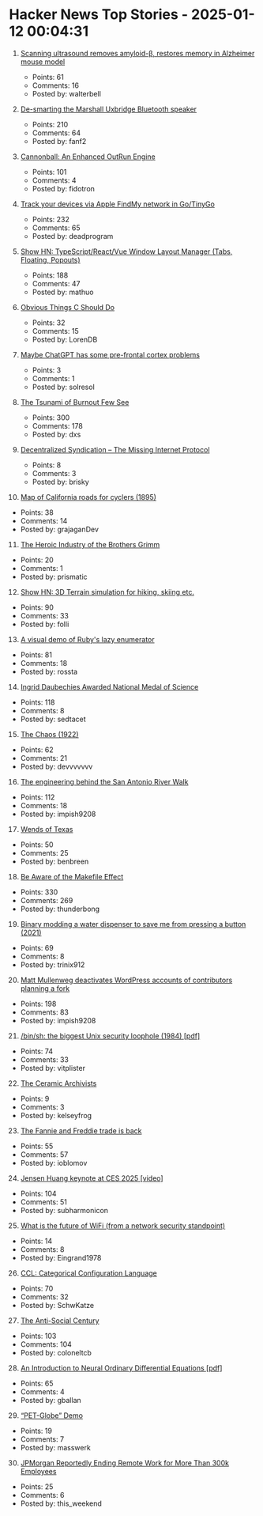 # Hacker News Top Stories - 2025-01-12 00:04:31

1. [Scanning ultrasound removes amyloid-β, restores memory in Alzheimer mouse model](https://www.science.org/doi/10.1126/scitranslmed.aaa2512?url_ver=Z39.88-2003&rfr_id=ori:rid:crossref.org&rfr_dat=cr_pub%20%200pubmed)
   - Points: 61
   - Comments: 16
   - Posted by: walterbell

2. [De-smarting the Marshall Uxbridge Bluetooth speaker](https://tomscii.sig7.se/2025/01/De-smarting-the-Marshall-Uxbridge)
   - Points: 210
   - Comments: 64
   - Posted by: fanf2

3. [Cannonball: An Enhanced OutRun Engine](https://github.com/djyt/cannonball)
   - Points: 101
   - Comments: 4
   - Posted by: fidotron

4. [Track your devices via Apple FindMy network in Go/TinyGo](https://github.com/hybridgroup/go-haystack)
   - Points: 232
   - Comments: 65
   - Posted by: deadprogram

5. [Show HN: TypeScript/React/Vue Window Layout Manager (Tabs, Floating, Popouts)](https://github.com/mathuo/dockview)
   - Points: 188
   - Comments: 47
   - Posted by: mathuo

6. [Obvious Things C Should Do](https://twitter.com/WalterBright/status/1878209651306803406)
   - Points: 32
   - Comments: 15
   - Posted by: LorenDB

7. [Maybe ChatGPT has some pre-frontal cortex problems](https://solresol.substack.com/p/maybe-chatgpt-has-some-pre-frontal)
   - Points: 3
   - Comments: 1
   - Posted by: solresol

8. [The Tsunami of Burnout Few See](http://charleshughsmith.blogspot.com/2025/01/i-quit-tsunami-of-burnout-few-see.html)
   - Points: 300
   - Comments: 178
   - Posted by: dxs

9. [Decentralized Syndication – The Missing Internet Protocol](https://tautvilas.medium.com/decentralized-syndication-the-missing-internet-protocol-209cb7bd6341)
   - Points: 8
   - Comments: 3
   - Posted by: brisky

10. [Map of California roads for cyclers (1895)](https://www.loc.gov/resource/g4361p.ct000092/?r=-0.628,0.425,1.749,0.902,0)
   - Points: 38
   - Comments: 14
   - Posted by: grajaganDev

11. [The Heroic Industry of the Brothers Grimm](https://hudsonreview.com/2024/11/the-heroic-industry-of-the-brothers-grimm/)
   - Points: 20
   - Comments: 1
   - Posted by: prismatic

12. [Show HN: 3D Terrain simulation for hiking, skiing etc.](https://github.com/r-follador/CubeTrek)
   - Points: 90
   - Comments: 33
   - Posted by: folli

13. [A visual demo of Ruby's lazy enumerator](https://joyofrails.com/articles/simple-trick-to-understand-ruby-lazy-enumerator)
   - Points: 81
   - Comments: 18
   - Posted by: rossta

14. [Ingrid Daubechies Awarded National Medal of Science](https://today.duke.edu/2025/01/ingrid-daubechies-awarded-national-medal-science)
   - Points: 118
   - Comments: 8
   - Posted by: sedtacet

15. [The Chaos (1922)](https://ncf.idallen.com/english.html)
   - Points: 62
   - Comments: 21
   - Posted by: devvvvvvv

16. [The engineering behind the San Antonio River Walk](https://practical.engineering/blog/2025/1/7/the-hidden-engineering-behind-texass-top-tourist-attraction)
   - Points: 112
   - Comments: 18
   - Posted by: impish9208

17. [Wends of Texas](https://en.wikipedia.org/wiki/Wends_of_Texas)
   - Points: 50
   - Comments: 25
   - Posted by: benbreen

18. [Be Aware of the Makefile Effect](https://blog.yossarian.net/2025/01/10/Be-aware-of-the-Makefile-effect)
   - Points: 330
   - Comments: 269
   - Posted by: thunderbong

19. [Binary modding a water dispenser to save me from pressing a button (2021)](https://practicapp.com/binary-modding-a-watercooler/)
   - Points: 69
   - Comments: 8
   - Posted by: trinix912

20. [Matt Mullenweg deactivates WordPress accounts of contributors planning a fork](https://techcrunch.com/2025/01/11/matt-mullenweg-deactivates-wordpress-accounts-of-contributors-planning-a-fork/)
   - Points: 198
   - Comments: 83
   - Posted by: impish9208

21. [/bin/sh: the biggest Unix security loophole (1984) [pdf]](https://www.tuhs.org/Archive/Documentation/TechReports/Bell_Labs/ReedsShellHoles.pdf)
   - Points: 74
   - Comments: 33
   - Posted by: vitplister

22. [The Ceramic Archivists](https://www.nualacreed.com/galleries/ceramic-archivists)
   - Points: 9
   - Comments: 3
   - Posted by: kelseyfrog

23. [The Fannie and Freddie trade is back](https://www.bloomberg.com/opinion/articles/2025-01-08/the-fannie-and-freddie-trade-is-back)
   - Points: 55
   - Comments: 57
   - Posted by: ioblomov

24. [Jensen Huang keynote at CES 2025 [video]](https://www.youtube.com/watch?v=k82RwXqZHY8)
   - Points: 104
   - Comments: 51
   - Posted by: subharmonicon

25. [What is the future of WiFi (from a network security standpoint)](https://www.cloudi-fi.com/blog/what-is-the-future-of-wifi)
   - Points: 14
   - Comments: 8
   - Posted by: Eingrand1978

26. [CCL: Categorical Configuration Language](https://chshersh.com/blog/2025-01-06-the-most-elegant-configuration-language.html)
   - Points: 70
   - Comments: 32
   - Posted by: SchwKatze

27. [The Anti-Social Century](https://www.theatlantic.com/magazine/archive/2025/02/american-loneliness-personality-politics/681091/)
   - Points: 103
   - Comments: 104
   - Posted by: coloneltcb

28. [An Introduction to Neural Ordinary Differential Equations [pdf]](https://diposit.ub.edu/dspace/bitstream/2445/208621/2/tfg_baldillou_salse_pau.pdf)
   - Points: 65
   - Comments: 4
   - Posted by: gballan

29. [“PET-Globe” Demo](https://www.masswerk.at/nowgobang/2025/pet-globe)
   - Points: 19
   - Comments: 7
   - Posted by: masswerk

30. [JPMorgan Reportedly Ending Remote Work for More Than 300k Employees](https://www.forbes.com/sites/terinaallen/2025/01/09/jpmorgan-ending-remote-work-for-300000-employees-report/)
   - Points: 25
   - Comments: 6
   - Posted by: this_weekend

